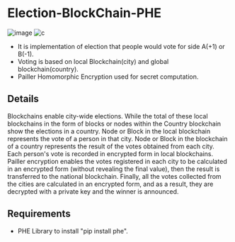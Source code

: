 # Election-BlockChain-PHE

![image](https://github.com/qasim12343/Election-BlockChain-PHE/assets/93463121/8c0741d4-cfd9-48d3-8834-2edc52362209)
![c](https://github.com/qasim12343/Election-BlockChain-PHE/assets/93463121/a5718470-ad46-4148-89d4-666edd8a468c)

- It is implementation of election that people would vote for side A(+1) or B(-1).
- Voting is based on local Blockchain(city) and global blockchain(country).
- Pailler Homomorphic Encryption used for secret computation.

  
## Details

Blockchains enable city-wide elections. While the total of these local blockchains in the form of blocks or nodes within the Country blockchain show the elections in a country.
Node or Block in the local blockchain represents the vote of a person in that city.
Node or Block in the blockchain of a country represents the result of the votes obtained from each city.
Each person's vote is recorded in encrypted form in local blockchains.
Pailler encryption enables the votes registered in each city to be calculated in an encrypted form (without revealing the final value), then the result is transferred to the national blockchain.
Finally, all the votes collected from the cities are calculated in an encrypted form, and as a result, they are decrypted with a private key and the winner is announced.


## Requirements

- PHE Library to install "pip install phe".
